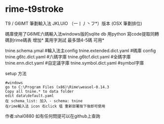 # rime-t9stroke
T9 / G6IMT 筆劃輸入法 JKLUIO （一丨丿丶フ*）版本 (OSX 筆劃排位)

碼庫使用了G6IME六碼輸入法windows版的sqlite db 
用python 寫code提取同轉碼到rime碼表
增加* 萬用字測試 最多頭4-5碼 可用*

tnine.schema.ymal          #輪入法主config
tnine.extended.dict.yaml   #碼庫 config
tnine.g6tc.dict.yaml       #六碼字庫
tnine.g6tcf.dict.yaml      #全碼字庫
tnine.enn.dict.yaml        #自定議字庫
tnine.symbol.dict.yaml     #symbol字庫

setup 方法

```
#windows 
go to C:\Program Files (x86)\Rime\weasel-0.14.3
Copy all tnine.* to data folder
edit data\default.yaml
在 schema_list: 加入 - schema: tnine
在rime輸入法 icon 右click 塭 重新部署按下後即可使用
```
作者:shal0880
如有任何問提可以在github上查詢
